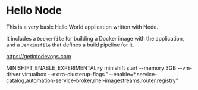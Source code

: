 # Hello Node
This is a very basic Hello World application written with Node.

It includes a `Dockerfile` for building a Docker image with the application, and a `Jenkinsfile` that defines a build pipeline for it.

https://getintodevops.com


MINISHIFT_ENABLE_EXPERIMENTAL=y minishift start --memory 3GB --vm-driver virtualbox --extra-clusterup-flags "--enable=*,service-catalog,automation-service-broker,rhel-imagestreams,router,registry" 
